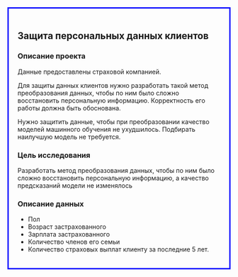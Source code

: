 <div style="border:solid blue 3px; padding: 20px"> <h2>Защита персональных данных клиентов</h2>

### Описание проекта

Данные предоставлены страховой компанией. 

Для защиты данных клиентов нужно разработать такой метод преобразования данных, чтобы по ним было сложно восстановить персональную информацию. Корректность его работы должна быть обоснована.
    
Нужно защитить данные, чтобы при преобразовании качество моделей машинного обучения не ухудшилось. Подбирать наилучшую модель не требуется.
    
    
### Цель исследования
    
Разработать метод преобразования данных, чтобы по ним было сложно восстановить персональную информацию, а качество предсказаний модели не изменялось

### Описание данных

* Пол 
* Возраст застрахованного
* Зарплата  застрахованного
* Количество членов его семьи
* Количество страховых выплат клиенту за последние 5 лет.
